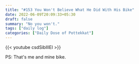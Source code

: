 ```yaml
---
title: "#153 You Won't Believe What He Did With His Bike"
date: 2022-06-09T20:09:33+05:30
draft: false
summary: "No you won't."
tags: ["daily log"]
categories: ["Daily Dose of Pottekkat"]
---
```


{{< youtube csdSibIllEI >}}

PS: That's me and mine bike.
